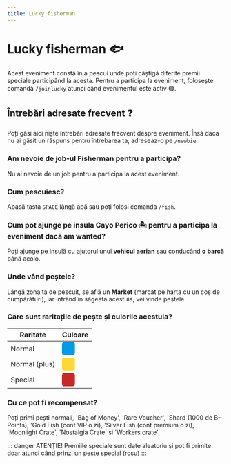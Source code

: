 ```yaml
---
title: Lucky fisherman
---
```


# Lucky fisherman 🐟
Acest eveniment constă în a pescui unde poți câștigă diferite premii speciale participând la acesta.
Pentru a participa la eveniment, folosește comandă `/joinlucky` atunci când evenimentul este activ 🟢.

## Întrebări adresate frecvent ❓
Poți găsi aici niște întrebări adresate frecvent despre eveniment. Însă daca nu ai găsit un răspuns pentru întrebarea ta, adreseaz-o pe `/newbie`.

### Am nevoie de job-ul Fisherman pentru a participa?
Nu ai nevoie de un job pentru a participa la acest eveniment.

### Cum pescuiesc?
Apasă tasta `SPACE` lângă apă sau poți folosi comanda `/fish`.

### Cum pot ajunge pe insula Cayo Perico 🏝️ pentru a participa la eveniment dacă am wanted?
Poți ajunge pe insulă cu ajutorul unui **vehicul aerian** sau conducând **o barcă** până acolo.

### Unde vând peștele?
Lângă zona ta de pescuit, se află un **Market** (marcat pe harta cu un coș de cumpărături), iar intrând în săgeata acestuia, vei vinde peștele.

### Care sunt raritațile de pește și culorile acestuia?

| Raritate      |      Culoare  |
| ------------- | :-----------: |
| Normal        | <div style="width:30px;height:30px;background-color:#039BE5;border-radius:5px" title="#C62828"></div> |
| <span title="Acesta este un peste normal, însă cantitatea primită este mai mare.">Normal (plus)</span> | <div style="width:30px;height:30px;background-color:#FDD835;border-radius:5px" title="#C62828"></div> |
| <span title="Acesta este peștele special ce-ți va oferi unul dintre premiile speciale." >Special</span>       | <div style="width:30px;height:30px;background-color:#C62828;border-radius:5px" title="#C62828"></div> |


### Cu ce pot fi recompensat?

Poți primi pești normali, 'Bag of Money', 'Rare Voucher', 'Shard (1000 de B-Points), 'Gold Fish (cont VIP o zi), 'Silver Fish (cont premium o zi), 'Moonlight Crate', 'Nostalgia Crate' și  'Workers crate'.

::: danger ATENȚIE!
Premiile speciale sunt date aleatoriu și pot fi primite doar atunci când prinzi un peste special (roșu)
:::

